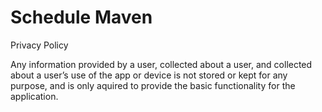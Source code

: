# Schedule Maven

Privacy Policy

Any information provided by a user, collected about a user, and collected about a user’s use of the app or device is not stored or kept for any purpose, and is only aquired to provide the basic functionality for the application.
